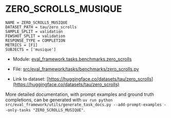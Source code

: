 # ZERO_SCROLLS_MUSIQUE

````
NAME = ZERO_SCROLLS_MUSIQUE
DATASET_PATH = tau/zero_scrolls
SAMPLE_SPLIT = validation
FEWSHOT_SPLIT = validation
RESPONSE_TYPE = COMPLETION
METRICS = [F1]
SUBJECTS = ['musique']
````

- Module: [eval_framework.tasks.benchmarks.zero_scrolls](eval_framework.tasks.benchmarks.zero_scrolls)

- File: [src/eval_framework/tasks/benchmarks/zero_scrolls.py](../../src/eval_framework/tasks/benchmarks/zero_scrolls.py)

- Link to dataset: [https://huggingface.co/datasets/tau/zero_scrolls](https://huggingface.co/datasets/tau/zero_scrolls)

More detailed documentation, with prompt examples and ground truth completions, can be generated with `uv run python src/eval_framework/utils/generate_task_docs.py --add-prompt-examples --only-tasks "ZERO_SCROLLS_MUSIQUE"`.
